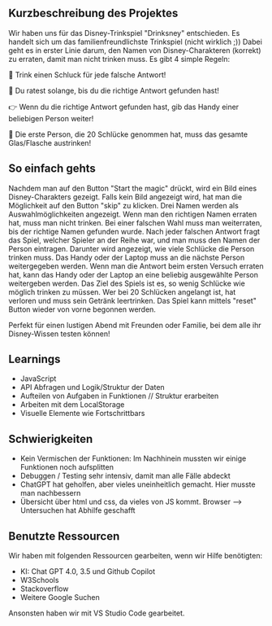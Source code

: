 Kurzbeschreibung des Projektes
- 
Wir haben uns für das Disney-Trinkspiel "Drinksney" entschieden. Es handelt sich um das familienfreundlichste Trinkspiel (nicht wirklich ;)) Dabei geht es in erster Linie darum, den Namen von Disney-Charakteren (korrekt) zu erraten, damit man nicht trinken muss. Es gibt 4 simple Regeln: 

🥤 Trink einen Schluck für jede falsche Antwort!

🤔 Du ratest solange, bis du die richtige Antwort gefunden hast!

👉 Wenn du die richtige Antwort gefunden hast, gib das Handy einer beliebigen Person weiter!

🏁 Die erste Person, die 20 Schlücke genommen hat, muss das gesamte Glas/Flasche austrinken!

So einfach gehts
- 
Nachdem man auf den Button "Start the magic" drückt, wird ein Bild eines Disney-Charakters gezeigt. Falls kein Bild angezeigt wird, hat man die Möglichkeit auf den Button "skip" zu klicken. Drei Namen werden als Auswahlmöglichkeiten angezeigt. Wenn man den richtigen Namen erraten hat, muss man nicht trinken. Bei einer falschen Wahl muss man weiterraten, bis der richtige Namen gefunden wurde. Nach jeder falschen Antwort fragt das Spiel, welcher Spieler an der Reihe war, und man muss den Namen der Person eintragen. Darunter wird angezeigt, wie viele Schlücke die Person trinken muss. Das Handy oder der Laptop muss an die nächste Person weitergegeben werden. Wenn man die Antwort beim ersten Versuch erraten hat, kann das Handy oder der Laptop an eine beliebig ausgewählte Person weitergeben werden. Das Ziel des Spiels ist es, so wenig Schlücke wie möglich trinken zu müssen. Wer bei 20 Schlücken angelangt ist, hat verloren und muss sein Getränk leertrinken. Das Spiel kann mittels "reset" Button wieder von vorne begonnen werden.

Perfekt für einen lustigen Abend mit Freunden oder Familie, bei dem alle ihr Disney-Wissen testen können!

Learnings
- 

- JavaScript
- API Abfragen und Logik/Struktur der Daten
- Aufteilen von Aufgaben in Funktionen // Struktur erarbeiten
- Arbeiten mit dem LocalStorage
- Visuelle Elemente wie Fortschrittbars

Schwierigkeiten
- 

- Kein Vermischen der Funktionen: Im Nachhinein mussten wir einige Funktionen noch aufsplitten
- Debuggen / Testing sehr intensiv, damit man alle Fälle abdeckt
- ChatGPT hat geholfen, aber vieles uneinheitlich gemacht. Hier musste man nachbessern
- Übersicht über html und css, da vieles von JS kommt. Browser --> Untersuchen hat Abhilfe geschafft

Benutzte Ressourcen
- 

Wir haben mit folgenden Ressourcen gearbeiten, wenn wir Hilfe benötigten:
- KI: Chat GPT 4.0, 3.5 und Github Copilot
- W3Schools
- Stackoverflow
- Weitere Google Suchen

Ansonsten haben wir mit VS Studio Code gearbeitet.



